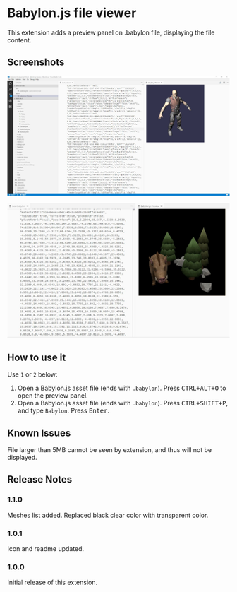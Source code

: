 # Babylon.js file viewer

This extension adds a preview panel on .babylon file, displaying the file content.

## Screenshots

![File viewer](images/screen1.jpg)

![File viewer](images/screen3.jpg)

## How to use it
Use `1` or `2` below:
1. Open a Babylon.js asset file (ends with `.babylon`). Press <kbd>CTRL+ALT+O</kbd> to open the preview panel.
2. Open a Babylon.js asset file (ends with `.babylon`). Press <kbd>CTRL+SHIFT+P</kbd>, and type `Babylon`. Press <kbd>Enter</kbd>.

## Known Issues

File larger than 5MB cannot be seen by extension, and thus will not be displayed.

## Release Notes


### 1.1.0
Meshes list added. Replaced black clear color with transparent color.

### 1.0.1
Icon and readme updated.

### 1.0.0
Initial release of this extension.
